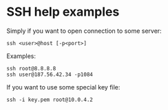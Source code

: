 SSH help examples
=================

Simply if you want to open connection to some server:
```
ssh <user>@host [-p<port>]
```
Examples:
```
ssh root@8.8.8.8
ssh user@187.56.42.34 -p1084
```
If you want to use some special key file:
```
ssh -i key.pem root@10.0.4.2
```
